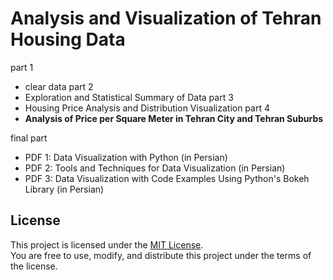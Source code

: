 # Analysis and Visualization of Tehran Housing Data

 part 1 
- clear data 
 part 2 
- Exploration and Statistical Summary of Data
part 3
- Housing Price Analysis and Distribution Visualization
part 4
- **Analysis of Price per Square Meter in Tehran City and Tehran Suburbs**

final part 
- PDF 1: Data Visualization with Python (in Persian)  
- PDF 2: Tools and Techniques for Data Visualization (in Persian)  
- PDF 3: Data Visualization with Code Examples Using Python's Bokeh Library (in Persian)


## License

This project is licensed under the [MIT License](LICENSE).  
You are free to use, modify, and distribute this project under the terms of the license.
  

















